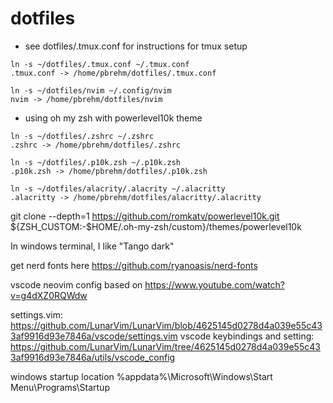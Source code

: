 # dotfiles

- see dotfiles/.tmux.conf for instructions for tmux setup
```
ln -s ~/dotfiles/.tmux.conf ~/.tmux.conf
.tmux.conf -> /home/pbrehm/dotfiles/.tmux.conf
```

```
ln -s ~/dotfiles/nvim ~/.config/nvim
nvim -> /home/pbrehm/dotfiles/nvim
```

- using oh my zsh with powerlevel10k theme
```
ln -s ~/dotfiles/.zshrc ~/.zshrc
.zshrc -> /home/pbrehm/dotfiles/.zshrc
```

```
ln -s ~/dotfiles/.p10k.zsh ~/.p10k.zsh
.p10k.zsh -> /home/pbrehm/dotfiles/.p10k.zsh
```

```
ln -s ~/dotfiles/alacrity/.alacrity ~/.alacritty
.alacritty -> /home/pbrehm/dotfiles/alacritty/.alacritty
```
git clone --depth=1 https://github.com/romkatv/powerlevel10k.git ${ZSH_CUSTOM:-$HOME/.oh-my-zsh/custom}/themes/powerlevel10k


In windows terminal, I like "Tango dark"

get nerd fonts here
https://github.com/ryanoasis/nerd-fonts

vscode neovim config based on
https://www.youtube.com/watch?v=g4dXZ0RQWdw

settings.vim: https://github.com/LunarVim/LunarVim/blob/4625145d0278d4a039e55c433af9916d93e7846a/vscode/settings.vim
vscode keybindings and setting: https://github.com/LunarVim/LunarVim/tree/4625145d0278d4a039e55c433af9916d93e7846a/utils/vscode_config

windows startup location
%appdata%\Microsoft\Windows\Start Menu\Programs\Startup

